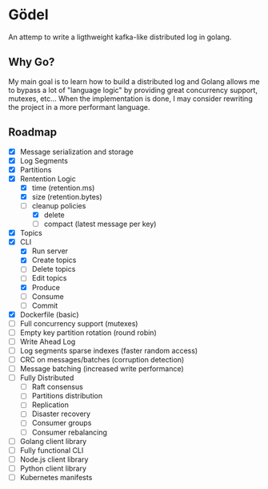 # Gödel

An attemp to write a ligthweight kafka-like distributed log in golang.

## Why Go?

My main goal is to learn how to build a distributed log and Golang allows me to bypass a lot of "language logic" by providing great concurrency support, mutexes, etc... When the implementation is done, I may consider rewriting the project in a more performant language.

## Roadmap

- [x] Message serialization and storage
- [x] Log Segments
- [x] Partitions
- [x] Rentention Logic
    - [x] time (retention.ms)
    - [x] size (retention.bytes)
    - [ ] cleanup policies
        - [x] delete
        - [ ] compact (latest message per key)
- [x] Topics
- [x] CLI 
    - [x] Run server
    - [x] Create topics
    - [ ] Delete topics
    - [ ] Edit topics
    - [x] Produce
    - [ ] Consume
    - [ ] Commit
- [x] Dockerfile (basic)
- [ ] Full concurrency support (mutexes)
- [ ] Empty key partition rotation (round robin)
- [ ] Write Ahead Log
- [ ] Log segments sparse indexes (faster random access)
- [ ] CRC on messages/batches (corruption detection)
- [ ] Message batching (increased write performance)
- [ ] Fully Distributed
    - [ ] Raft consensus
    - [ ] Partitions distribution
    - [ ] Replication
    - [ ] Disaster recovery
    - [ ] Consumer groups
    - [ ] Consumer rebalancing
- [ ] Golang client library
- [ ] Fully functional CLI
- [ ] Node.js client library
- [ ] Python client library
- [ ] Kubernetes manifests
